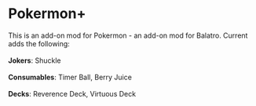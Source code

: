 # **Pokermon+**
This is an add-on mod for Pokermon - an add-on mod for Balatro. 
Current adds the following:<br/><br/>
  **Jokers**: Shuckle<br/><br/>
  **Consumables**: Timer Ball, Berry Juice<br/><br/>
  **Decks**: Reverence Deck, Virtuous Deck
